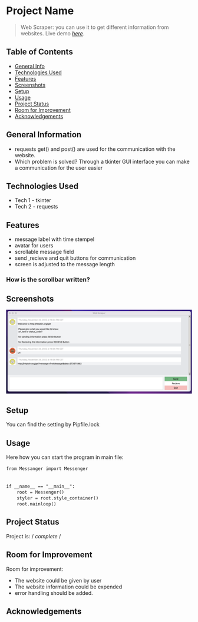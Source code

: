 # Project Name
> Web Scraper: you can use it to get different information from websites.
> Live demo [_here_](https://www.example.com). <!-- If you have the project hosted somewhere, include the link here. -->

## Table of Contents
* [General Info](#general-information)
* [Technologies Used](#technologies-used)
* [Features](#features)
* [Screenshots](#screenshots)
* [Setup](#setup)
* [Usage](#usage)
* [Project Status](#project-status)
* [Room for Improvement](#room-for-improvement)
* [Acknowledgements](#acknowledgements)

<!-- * [License](#license) -->


## General Information
- requests get() and post() are used for the communication with the website.
- Which problem is solved? Through a tkinter GUI interface you can make a communication for the user easier


## Technologies Used
- Tech 1 - tkinter 
- Tech 2 - requests



## Features

- message label with time stempel
- avatar for users
- scrollable message field
- send ,recieve and quit buttons for communication
- screen is adjusted to the message length

### How is the scrollbar written?



## Screenshots
![Example screenshot](./assets/screenshot1.png)


## Setup
You can find the setting by Pipfile.lock 


## Usage
Here how you can start the program in main file:

```
from Messanger import Messenger


if __name__ == "__main__":
    root = Messenger()
    styler = root.style_container()
    root.mainloop()  
```


## Project Status
Project is:  / _complete_ / 


## Room for Improvement
Room for improvement:
- The website could be given by user
- The website information could be expended
- error handling should be added.


## Acknowledgements




<!-- Optional -->
<!-- ## License -->

